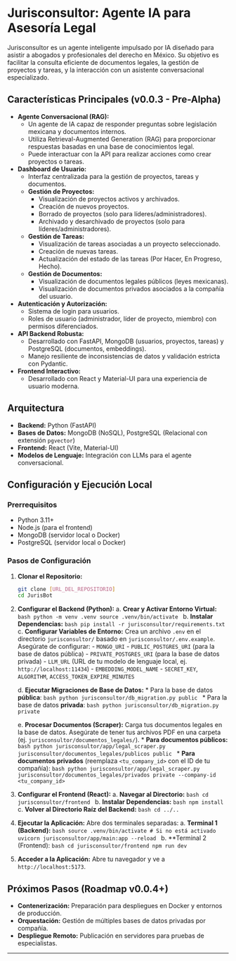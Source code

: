 # Jurisconsultor: Agente IA para Asesoría Legal

Jurisconsultor es un agente inteligente impulsado por IA diseñado para asistir a abogados y profesionales del derecho en México. Su objetivo es facilitar la consulta eficiente de documentos legales, la gestión de proyectos y tareas, y la interacción con un asistente conversacional especializado.

## Características Principales (v0.0.3 - Pre-Alpha)

-   **Agente Conversacional (RAG):**
    -   Un agente de IA capaz de responder preguntas sobre legislación mexicana y documentos internos.
    -   Utiliza Retrieval-Augmented Generation (RAG) para proporcionar respuestas basadas en una base de conocimientos legal.
    -   Puede interactuar con la API para realizar acciones como crear proyectos o tareas.
-   **Dashboard de Usuario:**
    -   Interfaz centralizada para la gestión de proyectos, tareas y documentos.
    -   **Gestión de Proyectos:**
        -   Visualización de proyectos activos y archivados.
        -   Creación de nuevos proyectos.
        -   Borrado de proyectos (solo para líderes/administradores).
        -   Archivado y desarchivado de proyectos (solo para líderes/administradores).
    -   **Gestión de Tareas:**
        -   Visualización de tareas asociadas a un proyecto seleccionado.
        -   Creación de nuevas tareas.
        -   Actualización del estado de las tareas (Por Hacer, En Progreso, Hecho).
    -   **Gestión de Documentos:**
        -   Visualización de documentos legales públicos (leyes mexicanas).
        -   Visualización de documentos privados asociados a la compañía del usuario.
-   **Autenticación y Autorización:**
    -   Sistema de login para usuarios.
    -   Roles de usuario (administrador, líder de proyecto, miembro) con permisos diferenciados.
-   **API Backend Robusta:**
    -   Desarrollado con FastAPI, MongoDB (usuarios, proyectos, tareas) y PostgreSQL (documentos, embeddings).
    -   Manejo resiliente de inconsistencias de datos y validación estricta con Pydantic.
-   **Frontend Interactivo:**
    -   Desarrollado con React y Material-UI para una experiencia de usuario moderna.

## Arquitectura

-   **Backend:** Python (FastAPI)
-   **Bases de Datos:** MongoDB (NoSQL), PostgreSQL (Relacional con extensión `pgvector`)
-   **Frontend:** React (Vite, Material-UI)
-   **Modelos de Lenguaje:** Integración con LLMs para el agente conversacional.

## Configuración y Ejecución Local

### Prerrequisitos

-   Python 3.11+
-   Node.js (para el frontend)
-   MongoDB (servidor local o Docker)
-   PostgreSQL (servidor local o Docker)

### Pasos de Configuración

1.  **Clonar el Repositorio:**
    ```bash
    git clone [URL_DEL_REPOSITORIO]
    cd JurisBot
    ```

2.  **Configurar el Backend (Python):**
    a.  **Crear y Activar Entorno Virtual:**
        ```bash
        python -m venv .venv
        source .venv/bin/activate
        ```
    b.  **Instalar Dependencias:**
        ```bash
        pip install -r jurisconsultor/requirements.txt
        ```
    c.  **Configurar Variables de Entorno:**
        Crea un archivo `.env` en el directorio `jurisconsultor/` basado en `jurisconsultor/.env.example`. Asegúrate de configurar:
        -   `MONGO_URI`
        -   `PUBLIC_POSTGRES_URI` (para la base de datos pública)
        -   `PRIVATE_POSTGRES_URI` (para la base de datos privada)
        -   `LLM_URL` (URL de tu modelo de lenguaje local, ej. `http://localhost:11434`)
        -   `EMBEDDING_MODEL_NAME`
        -   `SECRET_KEY`, `ALGORITHM`, `ACCESS_TOKEN_EXPIRE_MINUTES`

    d.  **Ejecutar Migraciones de Base de Datos:**
        *   Para la base de datos **pública**:
            ```bash
            python jurisconsultor/db_migration.py public
            ```
        *   Para la base de datos **privada**:
            ```bash
            python jurisconsultor/db_migration.py private
            ```

    e.  **Procesar Documentos (Scraper):**
        Carga tus documentos legales en la base de datos. Asegúrate de tener tus archivos PDF en una carpeta (ej. `jurisconsultor/documentos_legales/`).
        *   **Para documentos públicos:**
            ```bash
            python jurisconsultor/app/legal_scraper.py jurisconsultor/documentos_legales/publicos public
            ```
        *   **Para documentos privados** (reemplaza `<tu_company_id>` con el ID de tu compañía):
            ```bash
            python jurisconsultor/app/legal_scraper.py jurisconsultor/documentos_legales/privados private --company-id <tu_company_id>
            ```

3.  **Configurar el Frontend (React):**
    a.  **Navegar al Directorio:**
        ```bash
        cd jurisconsultor/frontend
        ```
    b.  **Instalar Dependencias:**
        ```bash
        npm install
        ```
    c.  **Volver al Directorio Raíz del Backend:**
        ```bash
        cd ../..
        ```

4.  **Ejecutar la Aplicación:**
    Abre dos terminales separadas:
    a.  **Terminal 1 (Backend):**
        ```bash
        source .venv/bin/activate # Si no está activado
        uvicorn jurisconsultor/app/main:app --reload
        ```
    b.  **Terminal 2 (Frontend):
        ```bash
        cd jurisconsultor/frontend
        npm run dev
        ```

5.  **Acceder a la Aplicación:**
    Abre tu navegador y ve a `http://localhost:5173`.

## Próximos Pasos (Roadmap v0.0.4+)

-   **Contenerización:** Preparación para despliegues en Docker y entornos de producción.
-   **Orquestación:** Gestión de múltiples bases de datos privadas por compañía.
-   **Despliegue Remoto:** Publicación en servidores para pruebas de especialistas.

---